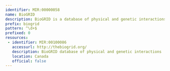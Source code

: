 ```yaml
---
identifier: MIR:00000058
name: BioGRID
description: BioGRID is a database of physical and genetic interactions in Saccharomyces cerevisiae, Caenorhabditis elegans, Drosophila melanogaster, Homo sapiens, and Schizosaccharomyces pombe.
prefix: biogrid
pattern: ^\d+$
prefixed: 0
resources:
 - identifier: MIR:00100086
   accessurl: http://thebiogrid.org/
   description: BioGRID database of physical and genetic interactions
   location: Canada
   official: false
---
```

